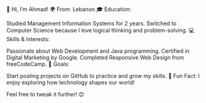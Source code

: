 👋 Hi, I’m Ahmad!
🌍 From: Lebanon
🎓 Education:

Studied Management Information Systems for 2 years.
Switched to Computer Science because I love logical thinking and problem-solving.
💻 Skills & Interests:

Passionate about Web Development and Java programming.
Certified in Digital Marketing by Google.
Completed Responsive Web Design from freeCodeCamp.
🚀 Goals:

Start posting projects on GitHub to practice and grow my skills.
📢 Fun Fact: I enjoy exploring how technology shapes our world!

Feel free to tweak it further! 😊
